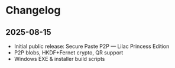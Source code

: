 # Changelog

## 2025-08-15
- Initial public release: Secure Paste P2P — Lilac Princess Edition
- P2P blobs, HKDF+Fernet crypto, QR support
- Windows EXE & installer build scripts
